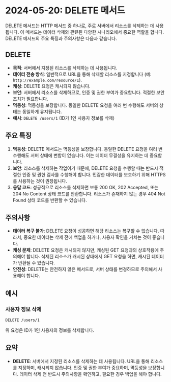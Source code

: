 # 2024-05-20: DELETE 메서드

DELETE 메서드는 HTTP 메서드 중 하나로, 주로 서버에서 리소스를 삭제하는 데 사용됩니다. 이 메서드는 데이터 삭제와 관련된 다양한 시나리오에서 중요한 역할을 합니다. DELETE 메서드의 주요 특징과 주의사항은 다음과 같습니다.

## DELETE

- **목적**: 서버에서 지정된 리소스를 삭제하는 데 사용됩니다.
- **데이터 전송 방식**: 일반적으로 URL을 통해 삭제할 리소스를 지정합니다 (예: `http://example.com/resource/1`).
- **캐싱**: DELETE 요청은 캐시되지 않습니다.
- **보안**: 서버에서 리소스를 삭제하므로, 인증 및 권한 부여가 중요합니다. 적절한 보안 조치가 필요합니다.
- **멱등성**: 멱등성을 보장합니다. 동일한 DELETE 요청을 여러 번 수행해도 서버의 상태는 동일하게 유지됩니다.
- **예시**: `DELETE /users/1` (ID가 1인 사용자 정보를 삭제)

## 주요 특징

1. **멱등성**: DELETE 메서드는 멱등성을 보장합니다. 동일한 DELETE 요청을 여러 번 수행해도 서버 상태에 변함이 없습니다. 이는 데이터 무결성을 유지하는 데 중요합니다.
2. **보안**: 리소스를 삭제하는 작업이기 때문에, DELETE 요청을 수행할 때는 반드시 적절한 인증 및 권한 검사를 수행해야 합니다. 민감한 데이터를 보호하기 위해 HTTPS를 사용하는 것이 권장됩니다.
3. **응답 코드**: 성공적으로 리소스를 삭제하면 보통 200 OK, 202 Accepted, 또는 204 No Content 상태 코드를 반환합니다. 리소스가 존재하지 않는 경우 404 Not Found 상태 코드를 반환할 수 있습니다.

## 주의사항

- **데이터 복구 불가**: DELETE 요청이 성공하면 해당 리소스는 복구할 수 없습니다. 따라서, 중요한 데이터는 삭제 전에 백업을 하거나, 사용자 확인을 거치는 것이 좋습니다.
- **캐싱 문제**: DELETE 요청은 캐시되지 않지만, 캐싱된 GET 요청과의 상호작용에 주의해야 합니다. 삭제된 리소스가 캐시된 상태에서 GET 요청을 하면, 캐시된 데이터가 반환될 수 있습니다.
- **안전성**: DELETE는 안전하지 않은 메서드로, 서버 상태를 변경하므로 주의해서 사용해야 합니다. 

## 예시

### 사용자 정보 삭제
```
DELETE /users/1
```
위 요청은 ID가 1인 사용자의 정보를 삭제합니다.

## 요약

- **DELETE**: 서버에서 지정된 리소스를 삭제하는 데 사용됩니다. URL을 통해 리소스를 지정하며, 캐시되지 않습니다. 인증 및 권한 부여가 중요하며, 멱등성을 보장합니다. 데이터 삭제 전 반드시 주의사항을 확인하고, 필요한 경우 백업을 해야 합니다.
